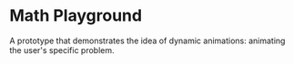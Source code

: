 # Math Playground
A prototype that demonstrates the idea of dynamic animations: animating the user's specific problem.

